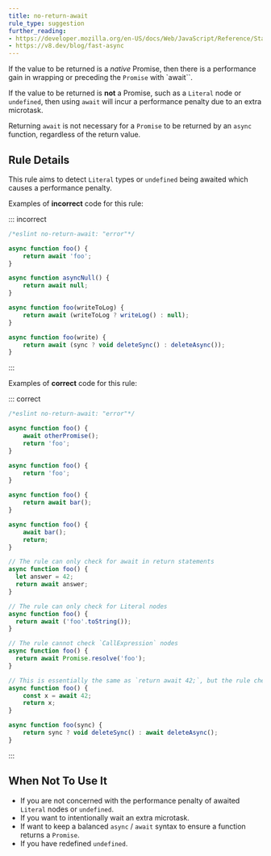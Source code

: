 ```yaml
---
title: no-return-await
rule_type: suggestion
further_reading:
- https://developer.mozilla.org/en-US/docs/Web/JavaScript/Reference/Statements/async_function
- https://v8.dev/blog/fast-async
---
```


If the value to be returned is a *native* Promise, then there is a performance gain in wrapping or preceding the `Promise` with `await``.

If the value to be returned is **not** a Promise, such as a `Literal` node or `undefined`, then using `await` will incur a performance penalty due to an extra microtask.

Returning `await` is not necessary for a `Promise` to be returned by an `async` function, regardless of the return value.

## Rule Details

This rule aims to detect `Literal` types or `undefined` being awaited which causes a performance penalty.

Examples of **incorrect** code for this rule:

::: incorrect

```js
/*eslint no-return-await: "error"*/

async function foo() {
    return await 'foo';
}

async function asyncNull() {
    return await null;
}

async function foo(writeToLog) {
    return await (writeToLog ? writeLog() : null);
}

async function foo(write) {
    return await (sync ? void deleteSync() : deleteAsync());
}

```

:::

Examples of **correct** code for this rule:

::: correct

```js
/*eslint no-return-await: "error"*/

async function foo() {
    await otherPromise();
    return 'foo';
}

async function foo() {
    return 'foo';
}

async function foo() {
    return await bar();
}

async function foo() {
    await bar();
    return;
}

// The rule can only check for await in return statements
async function foo() {
  let answer = 42;
  return await answer;
}

// The rule can only check for Literal nodes
async function foo() {
  return await ('foo'.toString());
}

// The rule cannot check `CallExpression` nodes
async function foo() {
  return await Promise.resolve('foo');
}

// This is essentially the same as `return await 42;`, but the rule checks only `await` in `return` statements
async function foo() {
    const x = await 42;
    return x;
}

async function foo(sync) {
    return sync ? void deleteSync() : await deleteAsync();
}

```

:::

## When Not To Use It

* If you are not concerned with the performance penalty of awaited `Literal` nodes or `undefined`.
* If you want to intentionally wait an extra microtask.
* If want to keep a balanced `async` / `await` syntax to ensure a function returns a `Promise`.
* If you have redefined `undefined`.
